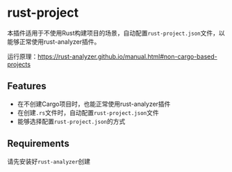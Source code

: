 # rust-project

本插件适用于不使用Rust构建项目的场景，自动配置`rust-project.json`文件，以能够正常使用rust-analyzer插件。

运行原理：https://rust-analyzer.github.io/manual.html#non-cargo-based-projects

## Features

* 在不创建Cargo项目时，也能正常使用rust-analyzer插件
* 在创建`.rs`文件时，自动配置`rust-project.json`文件
* 能够选择配置`rust-project.json`的方式

## Requirements

请先安装好`rust-analyzer`创建
